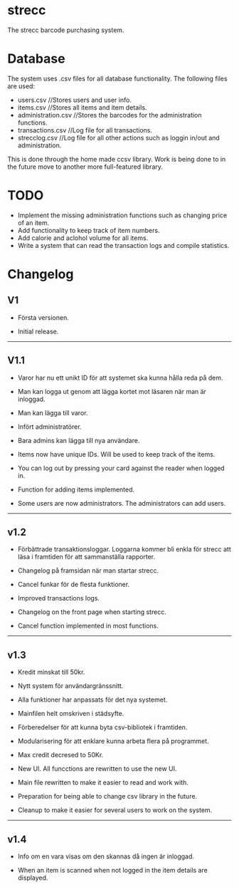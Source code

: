 strecc
======

The strecc barcode purchasing system.

Database
========
The system uses .csv files for all database functionality. The following files are used:
- users.csv //Stores users and user info.
- items.csv //Stores all items and item details.
- administration.csv //Stores the barcodes for the administration functions.
- transactions.csv //Log file for all transactions.
- strecclog.csv //Log file for all other actions such as loggin in/out and administration.

This is done through the home made ccsv library. Work is being done to in the future move to another more full-featured library.

TODO
====
- Implement the missing administration functions such as changing price of an item.
- Add functionality to keep track of item numbers.
- Add calorie and aclohol volume for all items.
- Write a system that can read the transaction logs and compile statistics.
 


Changelog
=========
V1
---------------------------------
- Första versionen.

- Initial release.

---------------------------------
V1.1
---------------------------------
- Varor har nu ett unikt ID för att systemet ska kunna hålla reda på
dem.
- Man kan logga ut genom att lägga kortet mot läsaren när man är
inloggad.
- Man kan lägga till varor.
- Infört administratörer.
- Bara admins kan lägga till nya användare.

- Items now have unique IDs. Will be used to keep track of the items.
- You can log out by pressing your card against the reader when logged in.
- Function for adding items implemented.
- Some users are now administrators. The administrators can add users.

---------------------------------
v1.2
---------------------------------
- Förbättrade transaktionsloggar. Loggarna kommer bli enkla för strecc
att läsa i framtiden för att sammanställa rapporter.
- Changelog på framsidan när man startar strecc.
- Cancel funkar för de flesta funktioner.

- Improved transactions logs.
- Changelog on the front page when starting strecc.
- Cancel function implemented in most functions.

---------------------------------
v1.3
---------------------------------
- Kredit minskat till 50kr.
- Nytt system för användargränssnitt.
- Alla funktioner har anpassats för det nya systemet.
- Mainfilen helt omskriven i städsyfte.
- Förberedelser för att kunna byta csv-bibliotek i framtiden.
- Modularisering för att enklare kunna arbeta flera på programmet.

- Max credit decresed to 50Kr.
- New UI. All funcctions are rewritten to use the new UI.
- Main file rewritten to make it easier to read and work with.
- Preparation for being able to change csv library in the future.
- Cleanup to make it easier for several users to work on the system.

---------------------------------
v1.4
---------------------------------
- Info om en vara visas om den skannas då ingen är inloggad.

- When an item is scanned when not logged in the item details are displayed.
